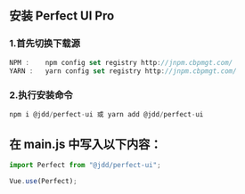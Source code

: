 ## 安装 Perfect UI Pro

### 1.首先切换下载源

```javascript
NPM :    npm config set registry http://jnpm.cbpmgt.com/
YARN :   yarn config set registry http://jnpm.cbpmgt.com/
```

### 2.执行安装命令

```javascript
npm i @jdd/perfect-ui 或 yarn add @jdd/perfect-ui
```

## 在 main.js 中写入以下内容：

```javascript
import Perfect from "@jdd/perfect-ui";

Vue.use(Perfect);
```
